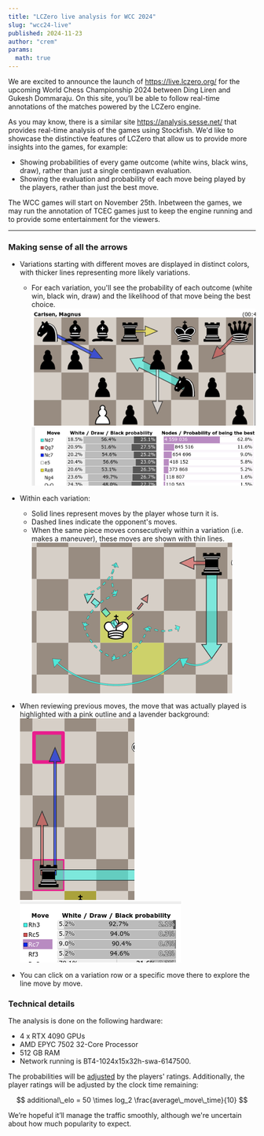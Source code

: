 ```yaml
---
title: "LCZero live analysis for WCC 2024"
slug: "wcc24-live"
published: 2024-11-23
author: "crem"
params:
  math: true
---
```


We are excited to announce the launch of https://live.lczero.org/ for the upcoming
World Chess Championship 2024 between Ding Liren and Gukesh Dommaraju.
On this site, you’ll be able to follow real-time annotations of the matches powered by the LCZero engine.

<!--more-->

As you may know, there is a similar site https://analysis.sesse.net/ that provides real-time analysis of the games using Stockfish.
We'd like to showcase the distinctive features of LCZero that allow us to provide more insights into the games, for example:

* Showing probabilities of every game outcome (white wins, black wins, draw), rather than just a single centipawn evaluation.
* Showing the evaluation and probability of each move being played by the players, rather than just the best move.

The WCC games will start on November 25th.
Inbetween the games, we may run the annotation of TCEC games just to keep the engine running and to provide some entertainment for the viewers.

---

### Making sense of all the arrows

* Variations starting with different moves are displayed in distinct colors, with thicker lines representing more likely variations.
  * For each variation, you'll see the probability of each outcome (white win, black win, draw) and the likelihood of that move being the best choice.  
  ![Board with arrows](arrows01.png)
  ![MultiPV view](multipv01.png)

* Within each variation:
    * Solid lines represent moves by the player whose turn it is.
    * Dashed lines indicate the opponent's moves.
    * When the same piece moves consecutively within a variation (i.e. makes a maneuver), these moves are shown with thin lines.  
      ![Maneuver](arrows02.png)

* When reviewing previous moves, the move that was actually played is highlighted with a pink outline and a lavender background:  
  ![Previous move](arrows03.png)
  ![Previous move](multipv02.png)

* You can click on a variation row or a specific move there to explore the line move by move.

### Technical details

The analysis is done on the following hardware:

* 4 x RTX 4090 GPUs
* AMD EPYC 7502 32-Core Processor
* 512 GB RAM
* Network running is BT4-1024x15x32h-swa-6147500.

The probabilities will be [adjusted](/blog/2023/07/the-lc0-v0.30.0-wdl-rescale/contempt-implementation/) by the players' ratings.
Additionally, the player ratings will be adjusted by the clock time remaining:

$$ additional\_elo = 50 \times log_2 \frac{average\_move\_time}{10} $$

We’re hopeful it’ll manage the traffic smoothly, although we're uncertain about how much popularity to expect.